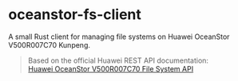 # oceanstor-fs-client

A small Rust client for managing file systems on Huawei OceanStor V500R007C70 Kunpeng.

> Based on the official Huawei REST API documentation:  
[Huawei OceanStor V500R007C70 File System API](https://support.huawei.com/enterprise/en/doc/EDOC1100156021/3e592917/file_system#EN-US_CLIREF_0000001125240121)
